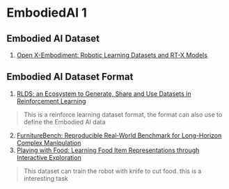 # EmbodiedAI 1
## Embodied AI Dataset
1. [Open X-Embodiment: Robotic Learning Datasets and RT-X Models](https://github.com/google-deepmind/open_x_embodiment/tree/main?tab=readme-ov-file)

## Embodied AI Dataset Format
1. [RLDS: an Ecosystem to Generate, Share and Use Datasets in Reinforcement Learning](https://github.com/google-research/rlds#dataset-format)
> This is a reinforce learning dataset format, the format can also use to define the Embodied AI data  
2. [FurnitureBench: Reproducible Real-World Benchmark for Long-Horizon Complex Manipulation](https://arxiv.org/pdf/2305.12821.pdf)
3. [Playing with Food: Learning Food Item Representations through Interactive Exploration](https://sites.google.com/view/playing-with-food/)
> This dataset can train the robot with knife to cut food. this is a interesting task